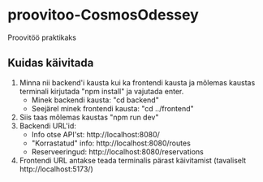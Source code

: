 # proovitoo-CosmosOdessey
Proovitöö praktikaks

## Kuidas käivitada
1. Minna nii backend'i kausta kui ka frontendi kausta ja mõlemas kaustas terminali kirjutada "npm install" ja vajutada enter.
   - Minek backendi kausta: "cd backend"
   - Seejärel minek frontendi kausta: "cd ../frontend"
2. Siis taas mõlemas kaustas "npm run dev"
3. Backendi URL'id:
   - Info otse API'st: http://localhost:8080/
   - "Korrastatud" info: http://localhost:8080/routes
   - Reserveeringud: http://localhost:8080/reservations
4. Frontendi URL antakse teada terminalis pärast käivitamist (tavaliselt http://localhost:5173/)
